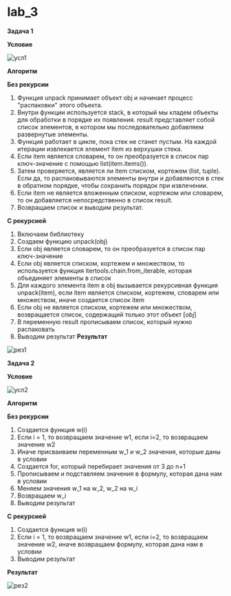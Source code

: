 # lab_3
**Задача 1**

**Условие**


![усл1](https://github.com/eternsss/lab_3/assets/155539142/53571e57-27df-4c4f-b7b1-de7d4de6d558)

**Алгоритм**

**Без рекурсии**

1. Функция unpack принимает объект obj и начинает процесс "распаковки" этого объекта.
2. Внутри функции используется stack, в который мы кладем объекты для обработки в порядке их появления. result представляет собой список элементов, в котором мы последовательно добавляем развернутые элементы.
3. Функция работает в цикле, пока стек не станет пустым. На каждой итерации извлекается элемент item из верхушки стека.
4. Если item является словарем, то он преобразуется в список пар ключ-значение с помощью list(item.items()).
5. Затем проверяется, является ли item списком, кортежем (list, tuple). Если да, то распаковываются элементы внутри и добавляются в стек в обратном порядке, чтобы сохранить порядок при извлечении. 
6. Если item не является вложенным списком, кортежом или словарем, то он добавляется непосредственно в список result.
7. Возвращаем список и выводим результат. 


**С рекурсией**

1. Включаем библиотеку
2. Создаем функцию unpack(obj)
3. Если obj является словарем, то он преобразуется в список пар ключ-значение
4. Если obj является списком, кортежем и множеством, то используется функция itertools.chain.from_iterable, которая объединяет элементы в список
5. Для каждого элемента item в obj вызывается рекурсивная функция unpack(item), если item является списком, кортежем, словарем или множеством, иначе создается список item
6. Если obj не является списком, кортежем или множеством, возвращается список, содержащий только этот объект $[obj]$
7. В переменную result прописываем список, который нужно распаковать
8. Выводим результат
**Результат**

![рез1](https://github.com/eternsss/lab_3/assets/155539142/dddce23a-1f79-41ea-916b-d157b60794fc)

**Задача 2**

**Условие**

![усл2](https://github.com/eternsss/lab_3/assets/155539142/1d2ac30d-ff5b-4b01-9d2e-e34f0a2c969e)

**Алгоритм**

**Без рекурсии**

1. Создается функция w(i)
2. Если i = 1, то возвращаем значение w1, если i=2, то возвращаем значение w2
3. Иначе присваиваем переменным w_1 и w_2 значения, которые даны в условии
4. Создается for, который перебирает значения от 3 до n+1
5. Прописываем и подставляем значения в формулу, которая дана нам в условии
6. Меняем значения w_1 на w_2, w_2 на w_i
7. Возвращаем w_i
8. Выводим результат

**С рекурсией**

1. Создается функция w(i)
2. Если i = 1, то возвращаем значение w1, если i=2, то возвращаем значение w2, иначе возвращаем формулу, которая дана нам в условии
3. Выводим результат
   
**Результат**

![рез2](https://github.com/eternsss/lab_3/assets/155539142/768d322b-2740-4637-9022-f953cecdf2da)
